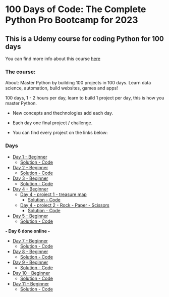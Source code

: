 # 100 Days of Code: The Complete Python Pro Bootcamp for 2023

## This is a Udemy course for coding Python for 100 days
You can find more info about this course [here](https://www.udemy.com/share/103IHM3@y3v-NJ7mo-v3hzYNI1Nsb1ou5eWbgkq_b6zznCAk_Xpwf9sndCbaaARZgrZWS59asA==/)

### The course:

About: Master Python by building 100 projects in 100 days. Learn data science, automation, build websites, games and apps!  
  
100 days, 1 - 2 hours per day, learn to build 1 project per day, this is how you master Python.

* New concepts and thechnologies add each day.

* Each day one final project / challenge.

* You can find every project on the links below:

### Days

* [Day 1 - Beginner](./daily_projects/day_1/instructions.md)
    * [Solution - Code](./daily_projects/day_1/main.py)
* [Day 2 - Beginner](./daily_projects/day_2/instructions.md)
    * [Solution - Code](./daily_projects/day_2/main.py)
* [Day 3 - Beginner](./daily_projects/day_3/instructions.md)
    * [Solution - Code](./daily_projects/day_3/main.py)
* [Day 4 - Beginner](./daily_projects/day_4/README.md)
    * [Day 4 - project 1 - treasure map](./daily_projects/day_4/treasure_map/instructions.md)
        * [Solution - Code](./daily_projects/day_4/treasure_map/main.py)
    * [Day 4 - project 2 - Rock - Paper - Scissors](./daily_projects/day_4/rock_paper_scissors/instructions.md)
        * [Solution - Code](./daily_projects/day_4/rock_paper_scissors/main.py)
* [Day 5 - Beginner](./daily_projects/day_5/instructions.md)
    * [Solution - Code](./daily_projects/day_5/main.py)  

**- Day 6 done online -**

* [Day 7 - Beginner](./daily_projects/day_7/instructions.md)
    * [Solution - Code](./daily_projects/day_7/main.py)
* [Day 8 - Beginner](./daily_projects/day_8/instructions.md)
    * [Solution - Code](./daily_projects/day_8/main.py)
* [Day 9 - Beginner](./daily_projects/day_9/instructions.md)
    * [Solution - Code](./daily_projects/day_9/main.py)
* [Day 10 - Beginner](./daily_projects/day_10/instructions.md)
    * [Solution - Code](./daily_projects/day_10/main.py)
* [Day 11 - Beginner](./daily_projects/day_11/instructions.md)
    * [Solution - Code](/daily_projects./day_11/main.py)